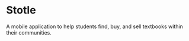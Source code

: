 Stotle
=====================

A mobile application to help students find, buy, and sell textbooks within their communities.
